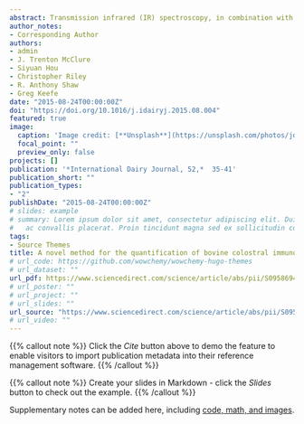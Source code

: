 ```yaml
---
abstract: Transmission infrared (IR) spectroscopy, in combination with partial least squares (PLS) regression, was used as the basis to develop a new method to quantify IgG in bovine colostrum. Colostrum samples (n = 250) were tested simultaneously by the reference radial immunodiffusion (RID) assay and IR spectroscopy. Colostral IgG concentrations obtained by RID assay were linked to pre-processed spectra and divided into two sets, i.e., calibration and test. PLS regression was applied to the calibration set and calibration models were developed, and the test set was used to assess the accuracy of the analytical method. The Pearson and concordance correlations between test set IgG concentrations as determined by the IR assay and the RID assay were 0.91. The Bland–Altman plot showed no evidence of systematic bias between IR and RID methods. Transmission IR spectroscopy is an effective method for quantification of bovine colostral IgG concentration and for assessment of colostrum quality.
author_notes:
- Corresponding Author
authors:
- admin
- J. Trenton McClure
- Siyuan Hou
- Christopher Riley
- R. Anthony Shaw
- Greg Keefe
date: "2015-08-24T00:00:00Z"
doi: "https://doi.org/10.1016/j.idairyj.2015.08.004"
featured: true
image:
  caption: 'Image credit: [**Unsplash**](https://unsplash.com/photos/jdD8gXaTZsc)'
  focal_point: ""
  preview_only: false
projects: []
publication: '*International Dairy Journal, 52,*  35-41'
publication_short: ""
publication_types:
- "2"
publishDate: "2015-08-24T00:00:00Z"
# slides: example
# summary: Lorem ipsum dolor sit amet, consectetur adipiscing elit. Duis posuere tellus
#   ac convallis placerat. Proin tincidunt magna sed ex sollicitudin condimentum.
tags:
- Source Themes
title: A novel method for the quantification of bovine colostral immunoglobulin G using infrared spectroscopy
# url_code: https://github.com/wowchemy/wowchemy-hugo-themes
# url_dataset: ""
url_pdf: https://www.sciencedirect.com/science/article/abs/pii/S0958694615001594
# url_poster: ""
# url_project: ""
# url_slides: ""
url_source: "https://www.sciencedirect.com/science/article/abs/pii/S0958694615001594"
# url_video: ""
---
```


{{% callout note %}}
Click the *Cite* button above to demo the feature to enable visitors to import publication metadata into their reference management software.
{{% /callout %}}

{{% callout note %}}
Create your slides in Markdown - click the *Slides* button to check out the example.
{{% /callout %}}

Supplementary notes can be added here, including [code, math, and images](https://wowchemy.com/docs/writing-markdown-latex/).
